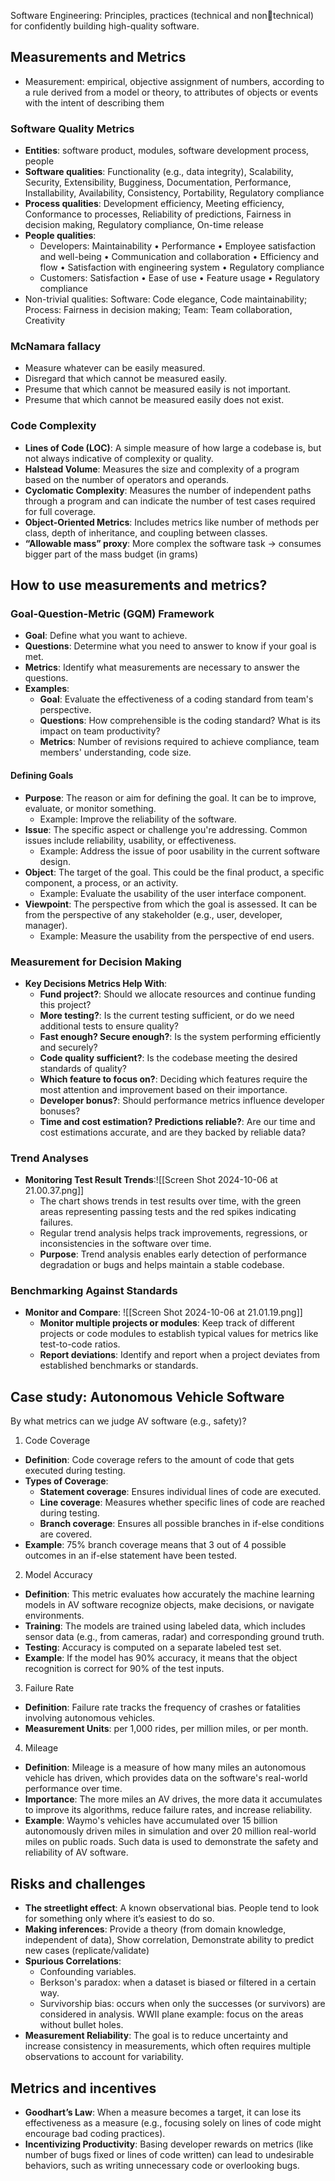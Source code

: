 Software Engineering: Principles, practices (technical and nontechnical) for confidently building high-quality software.

## Measurements and Metrics 

- Measurement: empirical, objective assignment of numbers, according to a rule derived from a model or theory, to attributes of objects or events with the intent of describing them

### Software Quality Metrics

- **Entities**: software product, modules, software development process, people
- **Software qualities**: Functionality (e.g., data integrity), Scalability, Security, Extensibility, Bugginess, Documentation, Performance, Installability, Availability, Consistency, Portability, Regulatory compliance
- **Process qualities**: Development efficiency, Meeting efficiency, Conformance to processes, Reliability of predictions, Fairness in decision making, Regulatory compliance, On-time release
- **People qualities**: 
	- Developers: Maintainability • Performance • Employee satisfaction and well-being • Communication and collaboration • Efficiency and flow • Satisfaction with engineering system • Regulatory compliance
	- Customers: Satisfaction • Ease of use • Feature usage • Regulatory compliance
- Non-trivial qualities: Software: Code elegance, Code maintainability; Process: Fairness in decision making; Team: Team collaboration, Creativity

### McNamara fallacy 

- Measure whatever can be easily measured. 
- Disregard that which cannot be measured easily. 
- Presume that which cannot be measured easily is not important. 
- Presume that which cannot be measured easily does not exist.

### Code Complexity

- **Lines of Code (LOC)**: A simple measure of how large a codebase is, but not always indicative of complexity or quality.
- **Halstead Volume**: Measures the size and complexity of a program based on the number of operators and operands.
- **Cyclomatic Complexity**: Measures the number of independent paths through a program and can indicate the number of test cases required for full coverage.
- **Object-Oriented Metrics**: Includes metrics like number of methods per class, depth of inheritance, and coupling between classes.
- **“Allowable mass” proxy**: More complex the software task -> consumes bigger part of the mass budget (in grams)
## How to use measurements and metrics? 

### Goal-Question-Metric (GQM) Framework

- **Goal**: Define what you want to achieve.
- **Questions**: Determine what you need to answer to know if your goal is met.
- **Metrics**: Identify what measurements are necessary to answer the questions.
- **Examples**:
    - **Goal**: Evaluate the effectiveness of a coding standard from team's perspective.
    - **Questions**: How comprehensible is the coding standard? What is its impact on team productivity?
    - **Metrics**: Number of revisions required to achieve compliance, team members' understanding, code size. 

#### Defining Goals
- **Purpose**: The reason or aim for defining the goal. It can be to improve, evaluate, or monitor something.
	- Example: Improve the reliability of the software.
- **Issue**: The specific aspect or challenge you're addressing. Common issues include reliability, usability, or effectiveness.
	- Example: Address the issue of poor usability in the current software design.
- **Object**: The target of the goal. This could be the final product, a specific component, a process, or an activity.
	- Example: Evaluate the usability of the user interface component.
- **Viewpoint**: The perspective from which the goal is assessed. It can be from the perspective of any stakeholder (e.g., user, developer, manager).
	- Example: Measure the usability from the perspective of end users.

### Measurement for Decision Making
- **Key Decisions Metrics Help With**:
	- **Fund project?**: Should we allocate resources and continue funding this project?
	- **More testing?**: Is the current testing sufficient, or do we need additional tests to ensure quality?
	- **Fast enough? Secure enough?**: Is the system performing efficiently and securely?
	- **Code quality sufficient?**: Is the codebase meeting the desired standards of quality?
	- **Which feature to focus on?**: Deciding which features require the most attention and improvement based on their importance.
	- **Developer bonus?**: Should performance metrics influence developer bonuses?
	- **Time and cost estimation? Predictions reliable?**: Are our time and cost estimations accurate, and are they backed by reliable data?

### Trend Analyses
- **Monitoring Test Result Trends**:![[Screen Shot 2024-10-06 at 21.00.37.png]]
	- The chart shows trends in test results over time, with the green areas representing passing tests and the red spikes indicating failures.
	- Regular trend analysis helps track improvements, regressions, or inconsistencies in the software over time.
	- **Purpose**: Trend analysis enables early detection of performance degradation or bugs and helps maintain a stable codebase.

### Benchmarking Against Standards
- **Monitor and Compare**: ![[Screen Shot 2024-10-06 at 21.01.19.png]]
	- **Monitor multiple projects or modules**: Keep track of different projects or code modules to establish typical values for metrics like test-to-code ratios.
	- **Report deviations**: Identify and report when a project deviates from established benchmarks or standards.

## Case study: Autonomous Vehicle Software 

By what metrics can we judge AV software (e.g., safety)?
1. Code Coverage
- **Definition**: Code coverage refers to the amount of code that gets executed during testing.
- **Types of Coverage**:
	- **Statement coverage**: Ensures individual lines of code are executed.
	- **Line coverage**: Measures whether specific lines of code are reached during testing.
	- **Branch coverage**: Ensures all possible branches in if-else conditions are covered.
- **Example**: 75% branch coverage means that 3 out of 4 possible outcomes in an if-else statement have been tested. 

2.  Model Accuracy
- **Definition**: This metric evaluates how accurately the machine learning models in AV software recognize objects, make decisions, or navigate environments.
- **Training**: The models are trained using labeled data, which includes sensor data (e.g., from cameras, radar) and corresponding ground truth.
- **Testing**: Accuracy is computed on a separate labeled test set.
- **Example**: If the model has 90% accuracy, it means that the object recognition is correct for 90% of the test inputs. 

3. Failure Rate
- **Definition**: Failure rate tracks the frequency of crashes or fatalities involving autonomous vehicles.
- **Measurement Units**: per 1,000 rides, per million miles, or per month.

4. Mileage
- **Definition**: Mileage is a measure of how many miles an autonomous vehicle has driven, which provides data on the software's real-world performance over time.
- **Importance**: The more miles an AV drives, the more data it accumulates to improve its algorithms, reduce failure rates, and increase reliability.
- **Example**: Waymo's vehicles have accumulated over 15 billion autonomously driven miles in simulation and over 20 million real-world miles on public roads. Such data is used to demonstrate the safety and reliability of AV software.

## Risks and challenges 

- **The streetlight effect**: A known observational bias. People tend to look for something only where it’s easiest to do so.
- **Making inferences**: Provide a theory (from domain knowledge, independent of data), Show correlation, Demonstrate ability to predict new cases (replicate/validate)
- **Spurious Correlations**: 
	- Confounding variables.
	- Berkson's paradox: when a dataset is biased or filtered in a certain way.
	- Survivorship bias: occurs when only the successes (or survivors) are considered in analysis. WWII plane example: focus on the areas without bullet holes.
- **Measurement Reliability**: The goal is to reduce uncertainty and increase consistency in measurements, which often requires multiple observations to account for variability.

## Metrics and incentives

- **Goodhart’s Law**: When a measure becomes a target, it can lose its effectiveness as a measure (e.g., focusing solely on lines of code might encourage bad coding practices).
- **Incentivizing Productivity**: Basing developer rewards on metrics (like number of bugs fixed or lines of code written) can lead to undesirable behaviors, such as writing unnecessary code or overlooking bugs.